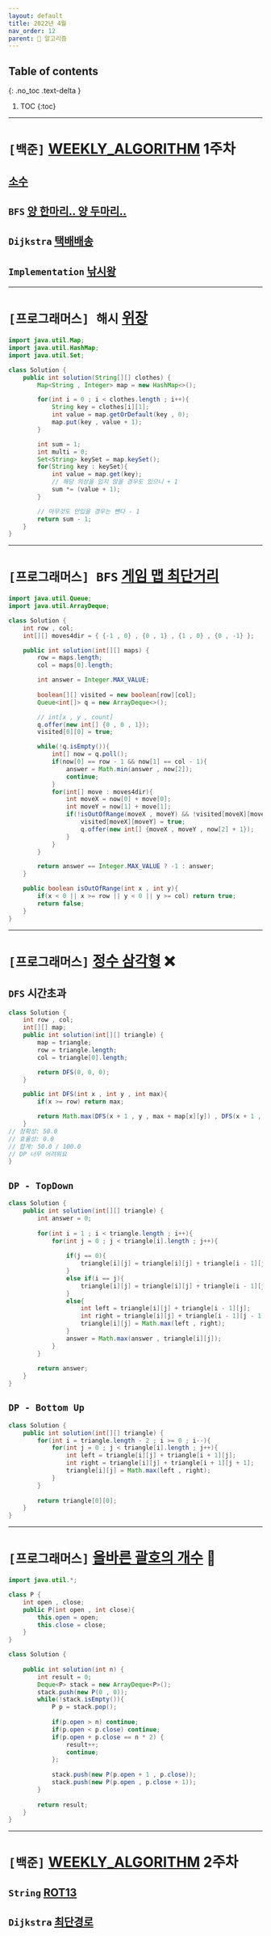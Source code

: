 ```yaml
---
layout: default
title: 2022년 4월
nav_order: 12
parent: 🐢 알고리즘
---
```

## Table of contents
{: .no_toc .text-delta }

1. TOC
{:toc}

---

# **`[백준]` [WEEKLY_ALGORITHM](https://github.com/jdalma/WEEKLY_ALGORITHM)** 1주차

## **[소수](https://github.com/jdalma/WEEKLY_ALGORITHM/blob/main/jhj/2581_%EC%86%8C%EC%88%98.md)**
## **`BFS` [양 한마리.. 양 두마리..](https://github.com/jdalma/WEEKLY_ALGORITHM/blob/main/jhj/11123_%EC%96%91%20%ED%95%9C%EB%A7%88%EB%A6%AC%20%EC%96%91%20%EB%91%90%EB%A7%88%EB%A6%AC.md)**
## **`Dijkstra` [택배배송](https://github.com/jdalma/WEEKLY_ALGORITHM/blob/main/jhj/5972_%ED%83%9D%EB%B0%B0%EB%B0%B0%EC%86%A1.java)**
## **`Implementation` [낚시왕](https://github.com/jdalma/WEEKLY_ALGORITHM/blob/main/jhj/17143_%EB%82%9A%EC%8B%9C%EC%99%95.java)**

***

# **`[프로그래머스] 해시` [위장](https://programmers.co.kr/learn/courses/30/lessons/42578)**

```java
import java.util.Map;
import java.util.HashMap;
import java.util.Set;

class Solution {
    public int solution(String[][] clothes) {
        Map<String , Integer> map = new HashMap<>();

        for(int i = 0 ; i < clothes.length ; i++){
            String key = clothes[i][1];
            int value = map.getOrDefault(key , 0);
            map.put(key , value + 1);
        }

        int sum = 1;
        int multi = 0;
        Set<String> keySet = map.keySet();
        for(String key : keySet){
            int value = map.get(key);
            // 해당 의상을 입지 않을 경우도 있으니 + 1
            sum *= (value + 1);
        }

        // 아무것도 안입을 경우는 뺀다 - 1
        return sum - 1;
    }
}
```

***

# **`[프로그래머스] BFS` [게임 맵 최단거리](https://programmers.co.kr/learn/courses/30/lessons/1844)**

```java
import java.util.Queue;
import java.util.ArrayDeque;

class Solution {
    int row , col;
    int[][] moves4dir = { {-1 , 0} , {0 , 1} , {1 , 0} , {0 , -1} };

    public int solution(int[][] maps) {
        row = maps.length;
        col = maps[0].length;

        int answer = Integer.MAX_VALUE;
        
        boolean[][] visited = new boolean[row][col];
        Queue<int[]> q = new ArrayDeque<>();

        // int[x , y , count]
        q.offer(new int[] {0 , 0 , 1});
        visited[0][0] = true;

        while(!q.isEmpty()){
            int[] now = q.poll();
            if(now[0] == row - 1 && now[1] == col - 1){
                answer = Math.min(answer , now[2]);
                continue;
            }
            for(int[] move : moves4dir){
                int moveX = now[0] + move[0];
                int moveY = now[1] + move[1];
                if(!isOutOfRange(moveX , moveY) && !visited[moveX][moveY] && maps[moveX][moveY] == 1){
                    visited[moveX][moveY] = true;
                    q.offer(new int[] {moveX , moveY , now[2] + 1});
                }
            }
        }

        return answer == Integer.MAX_VALUE ? -1 : answer;
    }

    public boolean isOutOfRange(int x , int y){
        if(x < 0 || x >= row || y < 0 || y >= col) return true;
        return false;
    }
}
```

***

# **`[프로그래머스]` [정수 삼각형](https://programmers.co.kr/learn/courses/30/lessons/43105)** ❌

## `DFS` 시간초과

```java
class Solution {
    int row , col;
    int[][] map;
    public int solution(int[][] triangle) {
        map = triangle;
        row = triangle.length;
        col = triangle[0].length;

        return DFS(0, 0, 0);
    }

    public int DFS(int x , int y , int max){
        if(x >= row) return max;

        return Math.max(DFS(x + 1 , y , max + map[x][y]) , DFS(x + 1 , y + 1 , max + map[x][y]));
    }    
// 정확성: 50.0
// 효율성: 0.0
// 합계: 50.0 / 100.0
// DP 너무 어려워요
}
```

## `DP - TopDown`

```java
class Solution {
    public int solution(int[][] triangle) {
        int answer = 0;
        
        for(int i = 1 ; i < triangle.length ; i++){
            for(int j = 0 ; j < triangle[i].length ; j++){
                
                if(j == 0){
                    triangle[i][j] = triangle[i][j] + triangle[i - 1][j];
                }
                else if(i == j){
                    triangle[i][j] = triangle[i][j] + triangle[i - 1][j - 1];
                }
                else{
                    int left = triangle[i][j] + triangle[i - 1][j];
                    int right = triangle[i][j] + triangle[i - 1][j - 1];
                    triangle[i][j] = Math.max(left , right);                    
                }
                answer = Math.max(answer , triangle[i][j]);
            }
        }
        
        return answer;
    }
}
```

## `DP - Bottom Up`

```java
class Solution {
    public int solution(int[][] triangle) {
        for(int i = triangle.length - 2 ; i >= 0 ; i--){
            for(int j = 0 ; j < triangle[i].length ; j++){
                int left = triangle[i][j] + triangle[i + 1][j];
                int right = triangle[i][j] + triangle[i + 1][j + 1];
                triangle[i][j] = Math.max(left , right);
            }
        }
        
        return triangle[0][0];
    }
}
```

***

# **`[프로그래머스]` [올바른 괄호의 개수](https://programmers.co.kr/learn/courses/30/lessons/12929)** 📝

```java
import java.util.*;

class P {
    int open , close;
    public P(int open , int close){
        this.open = open;
        this.close = close;
    }
}

class Solution {
    
    public int solution(int n) {
        int result = 0;    
        Deque<P> stack = new ArrayDeque<P>();
        stack.push(new P(0 , 0));
        while(!stack.isEmpty()){
            P p = stack.pop();
            
            if(p.open > n) continue;
            if(p.open < p.close) continue;
            if(p.open + p.close == n * 2) {
                result++;
                continue;
            };
            
            stack.push(new P(p.open + 1 , p.close));
            stack.push(new P(p.open , p.close + 1));
        }
        
        return result;
    }
}
```

***

# **`[백준]` [WEEKLY_ALGORITHM](https://github.com/jdalma/WEEKLY_ALGORITHM)** 2주차

## **`String` [ROT13](https://github.com/jdalma/WEEKLY_ALGORITHM/blob/main/jhj)**
## **`Dijkstra` [최단경로](https://github.com/jdalma/WEEKLY_ALGORITHM/blob/main/jhj)**